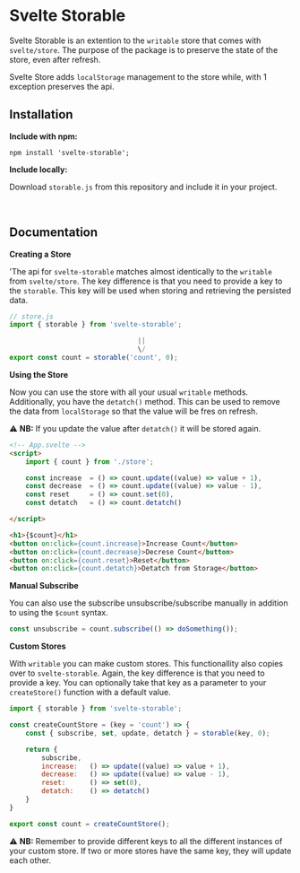 # Svelte Storable

Svelte Storable is an extention to the `writable` store that comes with `svelte/store`. The purpose of the package is to preserve the state of the store, even after refresh. 

Svelte Store adds `localStorage` management to the store while, with 1 exception preserves the api.

## Installation

**Include with npm:**
```
npm install 'svelte-storable';
```

**Include locally:**

Download `storable.js` from this repository and include it in your project.

<br>

## Documentation

**Creating a Store**

'The api for `svelte-storable` matches almost identically to the `writable` from `svelte/store`. The key difference is that you need to provide a key to the `storable`. This key will be used when storing and retrieving the persisted data.

```js
// store.js
import { storable } from 'svelte-storable';

                                ||
                                \/
export const count = storable('count', 0);
```

**Using the Store**

Now you can use the store with all your usual `writable` methods. Additionally, you have the `detatch()` method. This can be used to remove the data from `localStorage` so that the value will be fres on refresh.

:warning: **NB:** If you update the value after `detatch()` it will be stored again.

```html
<!-- App.svelte -->
<script>
    import { count } from './store';

    const increase  = () => count.update((value) => value + 1),
    const decrease  = () => count.update((value) => value - 1),
	const reset     = () => count.set(0),
    const detatch   = () => count.detatch()

</script>

<h1>{$count}</h1>
<button on:click={count.increase}>Increase Count</button>
<button on:click={count.decrease}>Decrese Count</button>
<button on:click={count.reset}>Reset</button>
<button on:click={count.detatch}>Detatch from Storage</button>

```

**Manual Subscribe**

You can also use the subscribe unsubscribe/subscribe manually in addition to using the `$count` syntax.
```js
const unsubscribe = count.subscribe(() => doSomething());
```

**Custom Stores**

With `writable` you can make custom stores. This functionallity also copies over to `svelte-storable`. Again, the key difference is that you need to provide a key. You can optionally take that key as a parameter to your `createStore()` function with a default value.

```js
import { storable } from 'svelte-storable';

const createCountStore = (key = 'count') => {
    const { subscribe, set, update, detatch } = storable(key, 0);

    return {
        subscribe,
        increase:   () => update((value) => value + 1),
	    decrease:   () => update((value) => value - 1),
	    reset:      () => set(0),
        detatch:    () => detatch()
    }
}

export const count = createCountStore();
```

:warning: **NB:** Remember to provide different keys to all the different instances of your custom store. If two or more stores have the same key, they will update each other.